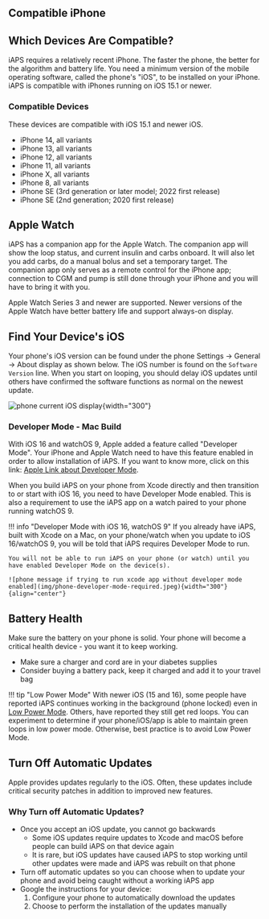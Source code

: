 ## Compatible iPhone

## Which Devices Are Compatible?

iAPS requires a relatively recent iPhone. The faster the phone, the better for the algorithm and battery life. You need a minimum version of the mobile operating software, called the phone's "iOS", to be installed on your iPhone. iAPS is compatible with iPhones running on iOS 15.1 or newer.

### Compatible Devices

These devices are compatible with iOS 15.1 and newer iOS.

- iPhone 14, all variants
- iPhone 13, all variants
- iPhone 12, all variants
- iPhone 11, all variants
- iPhone X, all variants
- iPhone 8, all variants
- iPhone SE (3rd generation or later model; 2022 first release)
- iPhone SE (2nd generation; 2020 first release)

## Apple Watch

iAPS has a companion app for the Apple Watch. The companion app will show the loop status, and current insulin and carbs onboard. It will also let you add carbs, do a manual bolus and set a temporary target. The companion app only serves as a remote control for the iPhone app; connection to CGM and pump is still done through your iPhone and you will have to bring it with you.

Apple Watch Series 3 and newer are supported. Newer versions of the Apple Watch have better battery life and support always-on display.

## Find Your Device's iOS

Your phone's iOS version can be found under the phone Settings -> General -> About display as shown below. The iOS number is found on the `Software Version` line. When you start on looping, you should delay iOS updates until others have confirmed the software functions as normal on the newest update.

![phone current iOS display](img/ios.svg){width="300"}

### Developer Mode - Mac Build

With iOS 16 and watchOS 9, Apple added a feature called "Developer Mode". Your iPhone and Apple Watch need to have this feature enabled in order to allow installation of iAPS. If you want to know more, click on this link: [Apple Link about Developer Mode](https://developer.apple.com/documentation/xcode/enabling-developer-mode-on-a-device).

When you build iAPS on your phone from Xcode directly and then transition to or start with iOS 16, you need to have Developer Mode enabled. This is also a requirement to use the iAPS app on a watch paired to your phone running watchOS 9.


!!! info "Developer Mode with iOS 16, watchOS 9"
    If you already have iAPS, built with Xcode on a Mac, on your phone/watch when you update to iOS 16/watchOS 9, you will be told that iAPS requires Developer Mode to run.
    
    You will not be able to run iAPS on your phone (or watch) until you have enabled Developer Mode on the device(s).

    ![phone message if trying to run xcode app without developer mode enabled](img/phone-developer-mode-required.jpeg){width="300"}
    {align="center"}


## Battery Health

Make sure the battery on your phone is solid. Your phone will become a critical health device - you want it to keep working.

* Make sure a charger and cord are in your diabetes supplies
* Consider buying a battery pack, keep it charged and add it to your travel bag

!!! tip "Low Power Mode"
    With newer iOS (15 and 16), some people have reported iAPS continues working in the background (phone locked) even in [Low Power Mode](https://support.apple.com/en-us/HT205234). Others, have reported they still get red loops. You can experiment to determine if your phone/iOS/app is able to maintain green loops in low power mode.  Otherwise, best practice is to avoid Low Power Mode.

## Turn Off Automatic Updates

Apple provides updates regularly to the iOS. Often, these updates include critical security patches in addition to improved new features.

### Why Turn off Automatic Updates?

* Once you accept an iOS update, you cannot go backwards
    * Some iOS updates require updates to Xcode and macOS before people can build iAPS on that device again
    * It is rare, but iOS updates have caused iAPS to stop working until other updates were made and iAPS was rebuilt on that phone
* Turn off automatic updates so you can choose when to update your phone and avoid being caught without a working iAPS app
* Google the instructions for your device:
    1. Configure your phone to automatically download the updates
    1. Choose to perform the installation of the updates manually

